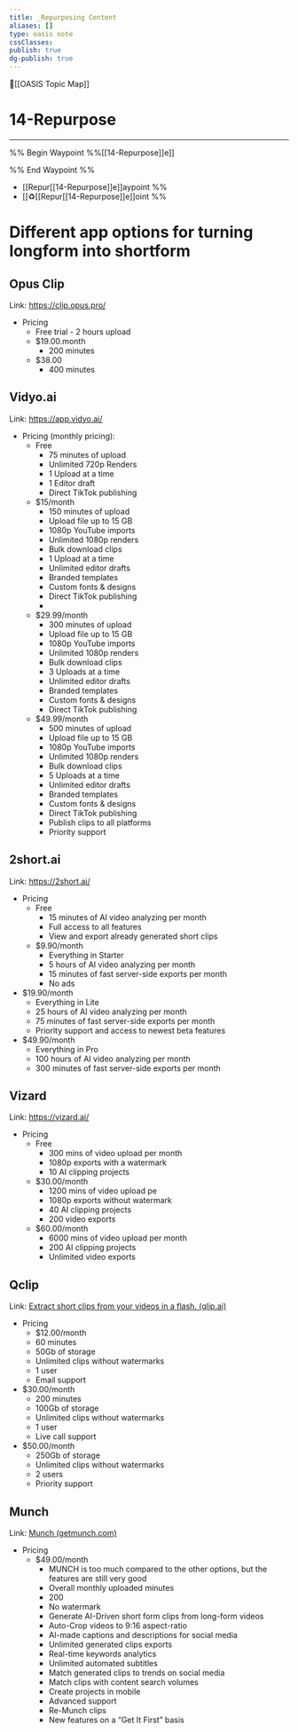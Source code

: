 ```yaml
---
title: _Repurposing Content
aliases: []
type: oasis note
cssClasses: 
publish: true
dg-publish: true
---
```


🔺[[OASIS Topic Map]]

# 14-Repurpose
---


%% Begin Waypoint %%[[14-Repurpose]]e]]

%% End Waypoint %%
- [[Repur[[14-Repurpose]]e]]aypoint %%
- [[♻[[Repur[[14-Repurpose]]e]]oint %%





# Different app options for turning longform into shortform


## Opus Clip
Link: https://clip.opus.pro/
- Pricing 
	- Free trial - 2 hours upload 
	- $19.00.month
		- 200 minutes
	- $38.00 
		- 400 minutes 




## Vidyo.ai

Link: https://app.vidyo.ai/
- Pricing (monthly pricing):
	- Free
		- 75 minutes of upload
		- Unlimited 720p Renders
		- 1 Upload at a time
		- 1 Editor draft
		- Direct TikTok publishing
	- $15/month
		- 150 minutes of upload
		- Upload file up to 15 GB
		- 1080p YouTube imports
		- Unlimited 1080p renders
		- Bulk download clips
		- 1 Upload at a time
		- Unlimited editor drafts
		- Branded templates
		- Custom fonts & designs
		- Direct TikTok publishing
		- 
	- $29.99/month
		- 300 minutes of upload
		- Upload file up to 15 GB
		- 1080p YouTube imports
		- Unlimited 1080p renders
		- Bulk download clips
		- 3 Uploads at a time
		- Unlimited editor drafts
		- Branded templates
		- Custom fonts & designs
		- Direct TikTok publishing
	- $49.99/month
		- 500 minutes of upload
		- Upload file up to 15 GB
		- 1080p YouTube imports
		- Unlimited 1080p renders
		- Bulk download clips
		- 5 Uploads at a time
		- Unlimited editor drafts
		- Branded templates
		- Custom fonts & designs
		- Direct TikTok publishing
		- Publish clips to all platforms
		- Priority support





## 2short.ai

Link: https://2short.ai/

- Pricing 
	- Free
		- 15 minutes of AI video analyzing per month
		- Full access to all features
		- View and export already generated short clips
	- $9.90/month
	  - Everything in Starter
	  - 5 hours of AI video analyzing per month
	  - 15 minutes of fast server-side exports per month
	  - No ads
- $19.90/month
	- Everything in Lite
	- 25 hours of AI video analyzing per month
	- 75 minutes of fast server-side exports per month
	- Priority support and access to newest beta features
- $49.90/month
	- Everything in Pro
	- 100 hours of AI video analyzing per month
	- 300 minutes of fast server-side exports per month


## Vizard 
Link: https://vizard.ai/
- Pricing
	- Free
	  - 300 mins of video upload per month
	  - 1080p exports with a watermark
	  - 10 AI clipping projects
	- $30.00/month
	  - 1200 mins of video upload pe
	  - 1080p exports without watermark
	  - 40 AI clipping projects
	  - 200 video exports
	- $60.00/month
		- 6000 mins of video upload per month
		- 200 AI clipping projects
		- Unlimited video exports




## Qclip 

Link: [Extract short clips from your videos in a flash. (qlip.ai)](https://www.qlip.ai)
- Pricing
	- $12.00/month 
	- 60 minutes
	- 50Gb of storage
	- Unlimited clips without watermarks
	- 1 user
	- Email support
- $30.00/month 
	- 200 minutes
	- 100Gb of storage
	- Unlimited clips without watermarks
	- 1 user
	- Live call support
- $50.00/month
	- 250Gb of storage
	- Unlimited clips without watermarks
	- 2 users
	- Priority support



## Munch 
Link: [Munch (getmunch.com)](https://app.getmunch.com)
- Pricing 
	-  $49.00/month 
		- MUNCH is too much compared to the other options, but the features are still very good
		- Overall monthly uploaded minutes
		- 200
		- No watermark
		- Generate AI-Driven short form clips from long-form videos
		- Auto-Crop videos to 9:16 aspect-ratio
		- AI-made captions and descriptions for social media
		- Unlimited generated clips exports
		- Real-time keywords analytics
		- Unlimited automated subtitles
		- Match generated clips to trends on social media
		- Match clips with content search volumes
		- Create projects in mobile
		- Advanced support
		- Re-Munch clips
		- New features on a “Get It First” basis